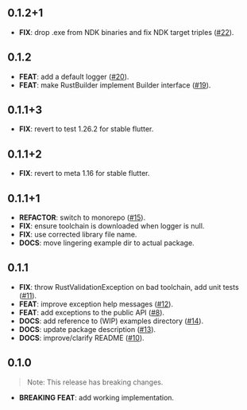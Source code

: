 ## 0.1.2+1

 - **FIX**: drop .exe from NDK binaries and fix NDK target triples ([#22](https://github.com/GregoryConrad/native_toolchain_rs/issues/22)).

## 0.1.2

 - **FEAT**: add a default logger ([#20](https://github.com/GregoryConrad/native_toolchain_rs/issues/20)).
 - **FEAT**: make RustBuilder implement Builder interface ([#19](https://github.com/GregoryConrad/native_toolchain_rs/issues/19)).

## 0.1.1+3

 - **FIX**: revert to test 1.26.2 for stable flutter.

## 0.1.1+2

 - **FIX**: revert to meta 1.16 for stable flutter.

## 0.1.1+1

 - **REFACTOR**: switch to monorepo ([#15](https://github.com/GregoryConrad/native_toolchain_rs/issues/15)).
 - **FIX**: ensure toolchain is downloaded when logger is null.
 - **FIX**: use corrected library file name.
 - **DOCS**: move lingering example dir to actual package.

## 0.1.1

 - **FIX**: throw RustValidationException on bad toolchain, add unit tests ([#11](https://github.com/GregoryConrad/native_toolchain_rs/issues/11)).
 - **FEAT**: improve exception help messages ([#12](https://github.com/GregoryConrad/native_toolchain_rs/issues/12)).
 - **FEAT**: add exceptions to the public API ([#8](https://github.com/GregoryConrad/native_toolchain_rs/issues/8)).
 - **DOCS**: add reference to (WIP) examples directory ([#14](https://github.com/GregoryConrad/native_toolchain_rs/issues/14)).
 - **DOCS**: update package description ([#13](https://github.com/GregoryConrad/native_toolchain_rs/issues/13)).
 - **DOCS**: improve/clarify README ([#10](https://github.com/GregoryConrad/native_toolchain_rs/issues/10)).

## 0.1.0

> Note: This release has breaking changes.

 - **BREAKING** **FEAT**: add working implementation.
